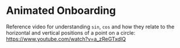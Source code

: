 # Animated Onboarding

Reference video for understanding `sin`, `cos` and how they relate to the horizontal and vertical positions of a point on a circle: https://www.youtube.com/watch?v=a_zReGTxdlQ